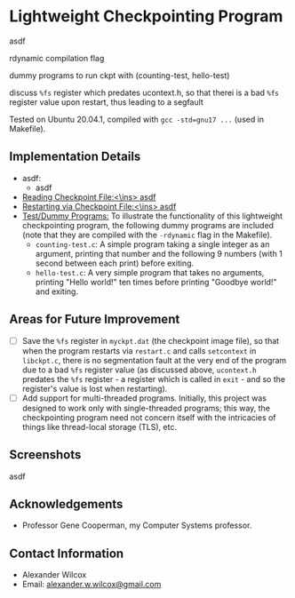# Lightweight Checkpointing Program

asdf

rdynamic compilation flag

dummy programs to run ckpt with (counting-test, hello-test)

discuss `%fs` register which predates ucontext.h, so that therei is a bad `%fs` register value upon restart, thus leading to a segfault

Tested on Ubuntu 20.04.1, compiled with `gcc -std=gnu17 ...` (used in Makefile).

## Implementation Details

- asdf:
  - asdf
- <ins>Reading Checkpoint File:<\ins> asdf
- <ins>Restarting via Checkpoint File:<\ins> asdf
- <ins>Test/Dummy Programs:</ins> To illustrate the functionality of this lightweight checkpointing program, the following dummy programs are included (note that they are compiled with the `-rdynamic` flag in the Makefile).
  - `counting-test.c`: A simple program taking a single integer as an argument, printing that number and the following 9 numbers (with 1 second between each print) before exiting.
  - `hello-test.c`: A very simple program that takes no arguments, printing "Hello world!" ten times before printing "Goodbye world!" and exiting. 

## Areas for Future Improvement

- [ ] Save the `%fs` register in `myckpt.dat` (the checkpoint image file), so that when the program restarts via `restart.c` and calls `setcontext` in `libckpt.c`, there is no segmentation fault at the very end of the program due to a bad `%fs` register value (as discussed above, `ucontext.h` predates the `%fs` register - a register which is called in `exit` - and so the register's value is lost when restarting).  
- [ ] Add support for multi-threaded programs. Initially, this project was designed to work only with single-threaded programs; this way, the checkpointing program need not concern itself with the intricacies of things like thread-local storage (TLS), etc.

## Screenshots

asdf

## Acknowledgements 

- Professor Gene Cooperman, my Computer Systems professor.

## Contact Information

- Alexander Wilcox
- Email: alexander.w.wilcox@gmail.com
